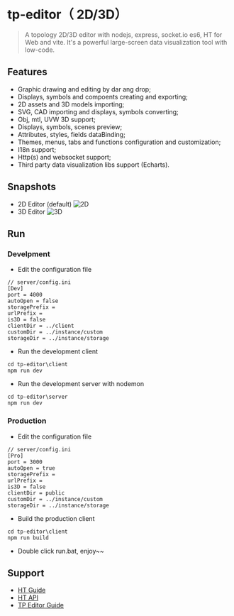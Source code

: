 # tp-editor（ 2D/3D）
> A topology 2D/3D editor with nodejs, express, socket.io es6, HT for Web and vite. It's a powerful large-screen data visualization tool with low-code.

## Features

- Graphic drawing and editing by dar ang drop;
- Displays, symbols and compoents creating and exporting;
- 2D assets and 3D models importing;
- SVG, CAD importing and displays, symbols converting;
- Obj, mtl, UVW 3D support;
- Displays, symbols, scenes preview;
- Attributes, styles, fields dataBinding;
- Themes, menus, tabs and functions configuration and customization;
- I18n support;
- Http(s) and websocket support;
- Third party data visualization libs support (Echarts).

## Snapshots
- 2D Editor (default)
![2D](https://www.riafan.com/github/tp-editor/2d.png)
- 3D Editor
![3D](https://www.riafan.com/github/tp-editor/3d.png)

## Run

### Develpment

- Edit the configuration file

```shell
// server/config.ini
[Dev]
port = 4000
autoOpen = false
storagePrefix =
urlPrefix =
is3D = false
clientDir = ../client
customDir = ../instance/custom
storageDir = ../instance/storage
```
- Run the development client

```shell
cd tp-editor\client
npm run dev
```
- Run the development server with nodemon

```shell
cd tp-editor\server
npm run dev
```

### Production
- Edit the configuration file

```shell
// server/config.ini
[Pro]
port = 3000
autoOpen = true
storagePrefix =
urlPrefix =
is3D = false
clientDir = public
customDir = ../instance/custom
storageDir = ../instance/storage
```
- Build the production client
```shell
cd tp-editor\client
npm run build
```
- Double click run.bat, enjoy~~

## Support

- [HT Guide](https://www.hightopo.com/guide/guide/core/treetableview/examples/example_structure.html)
- [HT API](https://www.hightopo.com/guide/doc/index.html)
- [TP Editor Guide](https://www.yuque.com/riafan/gbr71g/cllgrw)
